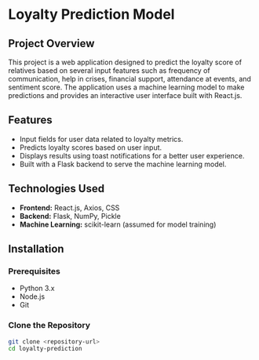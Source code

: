 # Loyalty Prediction Model

## Project Overview
This project is a web application designed to predict the loyalty score of relatives based on several input features such as frequency of communication, help in crises, financial support, attendance at events, and sentiment score. The application uses a machine learning model to make predictions and provides an interactive user interface built with React.js.

## Features
- Input fields for user data related to loyalty metrics.
- Predicts loyalty scores based on user input.
- Displays results using toast notifications for a better user experience.
- Built with a Flask backend to serve the machine learning model.

## Technologies Used
- **Frontend:** React.js, Axios, CSS
- **Backend:** Flask, NumPy, Pickle
- **Machine Learning:** scikit-learn (assumed for model training)

## Installation

### Prerequisites
- Python 3.x
- Node.js
- Git

### Clone the Repository
```bash
git clone <repository-url>
cd loyalty-prediction
```
